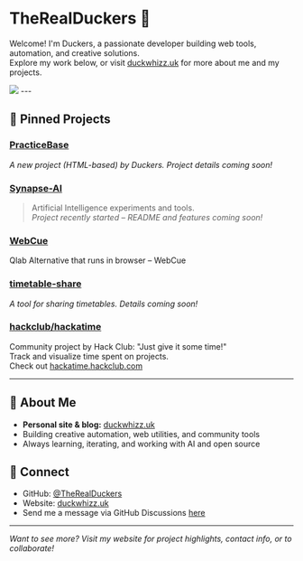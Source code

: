 # TheRealDuckers 🦆

Welcome! I'm Duckers, a passionate developer building web tools, automation, and creative solutions.  
Explore my work below, or visit [duckwhizz.uk](https://duckwhizz.uk) for more about me and my projects.

<img src="https://github-readme-stats.hackclub.dev/api/wakatime?username=20624&api_domain=hackatime.hackclub.com&&custom_title=Hackatime+Stats&layout=compact&cache_seconds=0&langs_count=8&theme=aura_dark">
---

## 🚀 Pinned Projects

### [PracticeBase](https://github.com/TheRealDuckers/PracticeBase)
*A new project (HTML-based) by Duckers. Project details coming soon!*

### [Synapse-AI](https://github.com/TheRealDuckers/Synapse-AI)
> Artificial Intelligence experiments and tools.  
> *Project recently started – README and features coming soon!*

### [WebCue](https://github.com/TheRealDuckers/WebCue)
Qlab Alternative that runs in browser – WebCue

### [timetable-share](https://github.com/TheRealDuckers/timetable-share)
*A tool for sharing timetables. Details coming soon!*

### [hackclub/hackatime](https://github.com/hackclub/hackatime)
Community project by Hack Club: "Just give it some time!"  
Track and visualize time spent on projects.  
Check out [hackatime.hackclub.com](https://hackatime.hackclub.com)

---

## 🦆 About Me

- **Personal site & blog:** [duckwhizz.uk](https://duckwhizz.uk)
- Building creative automation, web utilities, and community tools
- Always learning, iterating, and working with AI and open source

## 🤝 Connect

- GitHub: [@TheRealDuckers](https://github.com/TheRealDuckers)
- Website: [duckwhizz.uk](https://duckwhizz.uk)
- Send me a message via GitHub Discussions [here](https://github.com/TheRealDuckers/TheRealDuckers/discussions/1)

---

*Want to see more? Visit my website for project highlights, contact info, or to collaborate!*
